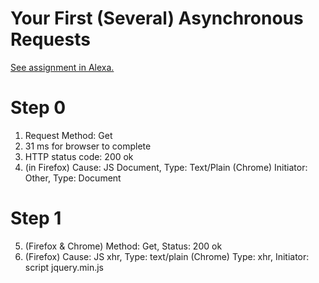 # Your First (Several) Asynchronous Requests

[See assignment in Alexa.](https://alexa.bitmaker.co/wdi/67/assignments/2055/latest)

# Step 0
1. Request Method: Get
2. 31 ms for browser to complete
3. HTTP status code: 200 ok
4. (in Firefox) Cause: JS Document, Type: Text/Plain
  (Chrome) Initiator: Other, Type: Document

# Step 1
5. (Firefox & Chrome) Method: Get, Status: 200 ok
6. (Firefox) Cause: JS xhr, Type: text/plain
  (Chrome) Type: xhr, Initiator: script jquery.min.js
